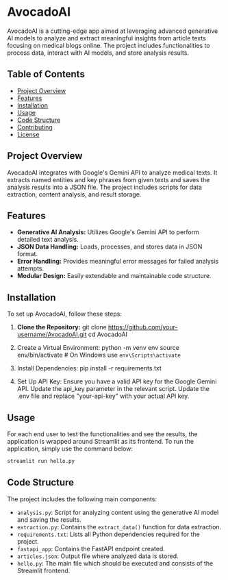 # AvocadoAI

AvocadoAI is a cutting-edge app aimed at leveraging advanced generative AI models to analyze and extract meaningful insights from article texts focusing on medical blogs online. The project includes functionalities to process data, interact with AI models, and store analysis results.

## Table of Contents

- [Project Overview](#project-overview)
- [Features](#features)
- [Installation](#installation)
- [Usage](#usage)
- [Code Structure](#code-structure)
- [Contributing](#contributing)
- [License](#license)

## Project Overview

AvocadoAI integrates with Google's Gemini API to analyze medical texts. It extracts named entities and key phrases from given texts and saves the analysis results into a JSON file. The project includes scripts for data extraction, content analysis, and result storage.

## Features

- **Generative AI Analysis:** Utilizes Google's Gemini API to perform detailed text analysis.
- **JSON Data Handling:** Loads, processes, and stores data in JSON format.
- **Error Handling:** Provides meaningful error messages for failed analysis attempts.
- **Modular Design:** Easily extendable and maintainable code structure.

## Installation

To set up AvocadoAI, follow these steps:

1. **Clone the Repository:**
   git clone https://github.com/your-username/AvocadoAI.git
   cd AvocadoAI

2.	Create a Virtual Environment:
   python -m venv env
   source env/bin/activate  # On Windows use `env\Scripts\activate`

3.	Install Dependencies:
   pip install -r requirements.txt

4.	Set Up API Key:
    Ensure you have a valid API key for the Google Gemini API. Update the api_key parameter in the relevant script.
    Update the .env file and replace "your-api-key" with your actual API key.


## Usage
For each end user to test the functionalities and see the results, the application is wrapped around Streamlit as its frontend. To run the application, simply use the command below:

```sh
streamlit run hello.py
```

## Code Structure

The project includes the following main components:

- `analysis.py`: Script for analyzing content using the generative AI model and saving the results.
- `extraction.py`: Contains the `extract_data()` function for data extraction.
- `requirements.txt`: Lists all Python dependencies required for the project.
- `fastapi_app`: Contains the FastAPI endpoint created.
- `articles.json`: Output file where analyzed data is stored.
- `hello.py`: The main file which should be executed and consists of the Streamlit frontend.